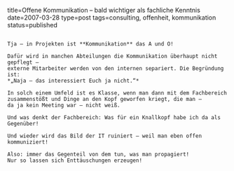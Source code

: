 title=Offene Kommunikation – bald wichtiger als fachliche Kenntnis
date=2007-03-28
type=post
tags=consulting, offenheit, kommunikation
status=published
~~~~~~

Tja – in Projekten ist **Kommunikation** das A und O!

Dafür wird in manchen Abteilungen die Kommunikation überhaupt nicht gepflegt –
externe Mitarbeiter werden von den internen separiert. Die Begründung ist:
*„Naja – das interessiert Euch ja nicht.“*

In solch einem Umfeld ist es Klasse, wenn man dann mit dem Fachbereich
zusammenstößt und Dinge an den Kopf geworfen kriegt, die man –
da ja kein Meeting war – nicht weiß.

Und was denkt der Fachbereich: Was für ein Knallkopf habe ich da als Gegenüber!

Und wieder wird das Bild der IT ruiniert – weil man eben offen kommuniziert!

Also: immer das Gegenteil von dem tun, was man propagiert!
Nur so lassen sich Enttäuschungen erzeugen!
